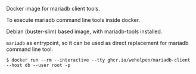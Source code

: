 Docker image for mariadb client tools.

To execute mariadb command line tools inside docker.

Debian (buster-slim) based image, with mariadb-tools installed.

`mariadb` as entrypoint, so it can be used as direct replacement for mariadb command line tool.

```console
$ docker run --rm --interactive --tty ghcr.io/wehelpen/mariadb-client --host db --user root -p
```
